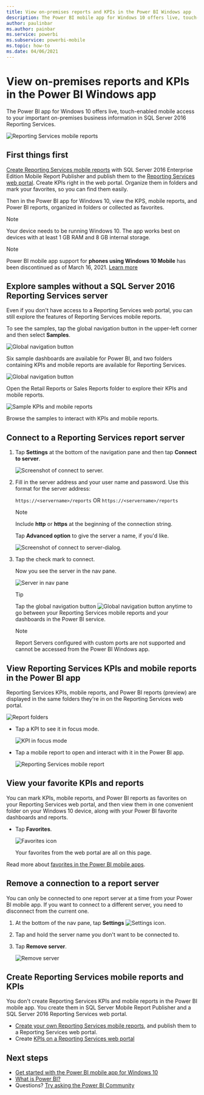 ```yaml
---
title: View on-premises reports and KPIs in the Power BI Windows app
description: The Power BI mobile app for Windows 10 offers live, touch-enabled mobile access to your important on-premises business information.
author: paulinbar
ms.author: painbar
ms.service: powerbi
ms.subservice: powerbi-mobile
ms.topic: how-to
ms.date: 04/06/2021
---
```

# View on-premises reports and KPIs in the Power BI Windows app
The Power BI app for Windows 10 offers live, touch-enabled mobile access to your important on-premises business information in SQL Server 2016 Reporting Services. 

![Reporting Services mobile reports](media/mobile-app-windows-10-ssrs-kpis-mobile-reports/power-bi-ssrs-mobile-report.png)

## First things first
[Create Reporting Services mobile reports](/sql/reporting-services/mobile-reports/create-mobile-reports-with-sql-server-mobile-report-publisher) with SQL Server 2016 Enterprise Edition Mobile Report Publisher and publish them to the [Reporting Services web portal](/sql/reporting-services/web-portal-ssrs-native-mode). Create KPIs right in the web portal. Organize them in folders and mark your favorites, so you can find them easily. 

Then in the Power BI app for Windows 10, view the KPS, mobile reports, and Power BI reports, organized in folders or collected as favorites. 

> [!NOTE]
> Your device needs to be running Windows 10. The app works best on devices with at least 1 GB RAM and 8 GB internal storage.

>[!NOTE]
>Power BI mobile app support for **phones using Windows 10 Mobile** has been discontinued as of March 16, 2021. [Learn more](/legal/powerbi/powerbi-mobile/power-bi-mobile-app-end-of-support-for-windows-phones)

## Explore samples without a SQL Server 2016 Reporting Services server
Even if you don't have access to a Reporting Services web portal, you can still explore the features of Reporting Services mobile reports.

To see the samples, tap the global navigation button in the upper-left corner and then select **Samples**.

![Global navigation button](././media/mobile-windows-10-phone-app-get-started/power-bi-win10-view-samples.png)

Six sample dashboards are available for Power BI, and two folders containing KPIs and mobile reports are available for Reporting Services.

![Global navigation button](././media/mobile-windows-10-phone-app-get-started/power-bi-win10-available-samples.png)

Open the Retail Reports or Sales Reports folder to explore their KPIs and mobile reports.

![Sample KPIs and mobile reports](media/mobile-app-windows-10-ssrs-kpis-mobile-reports/power-bi-win10-ssrs-sample-kpis.png)

Browse the samples to interact with KPIs and mobile reports.

## Connect to a Reporting Services report server
1. Tap **Settings** at the bottom of the navigation pane and then tap **Connect to server**.

    ![Screenshot of connect to server.](media/mobile-app-windows-10-ssrs-kpis-mobile-reports/power-bi-settings-icon.png)
1. Fill in the server address and your user name and password. Use this format for the server address:
   
     `https://<servername>/reports`
     OR
     `https://<servername>/reports`
   
   > [!NOTE]
   > Include **http** or **https** at the beginning of the connection string.
   > 
   > 
   
    Tap **Advanced option** to give the server a name, if you'd like.

    ![Screenshot of connect to server-dialog.](media/mobile-app-windows-10-ssrs-kpis-mobile-reports/power-bi-connect-to-server-dialog.png)

4. Tap the check mark to connect. 
   
   Now you see the server in the nav pane.
   
   ![Server in nav pane](media/mobile-app-windows-10-ssrs-kpis-mobile-reports/power-bi-ssrs-mobile-report-server.png)
   
   >[!TIP]
   >Tap the global navigation button ![Global navigation button](media/mobile-app-windows-10-ssrs-kpis-mobile-reports/powerbi_windows10_options_icon.png) anytime to go between your Reporting Services mobile reports and your dashboards in the Power BI service. 
   > 

   >[!NOTE]
   >Report Servers configured with custom ports are not supported and cannot be accessed from the Power BI Windows app. 

## View Reporting Services KPIs and mobile reports in the Power BI app
Reporting Services KPIs, mobile reports, and Power BI reports (preview) are displayed in the same folders they're in on the Reporting Services web portal.

![Report folders](media/mobile-app-windows-10-ssrs-kpis-mobile-reports/power-bi-ssrs-mobile-report-folders.png)

* Tap a KPI to see it in focus mode.
  
    ![KPI in focus mode](media/mobile-app-windows-10-ssrs-kpis-mobile-reports/power-bi-ssrs-mobile-report-kpis.png)
* Tap a mobile report to open and interact with it in the Power BI app.
  
    ![Reporting Services mobile report](media/mobile-app-windows-10-ssrs-kpis-mobile-reports/power-bi-ssrs-mobile-report.png)

## View your favorite KPIs and reports
You can mark KPIs, mobile reports, and Power BI reports as favorites on your Reporting Services web portal, and then view them in one convenient folder on your Windows 10 device, along with your Power BI favorite dashboards and reports.

* Tap **Favorites**.
  
   ![Favorites icon](media/mobile-app-windows-10-ssrs-kpis-mobile-reports/power-bi-ssrs-mobile-report-favorite-menu.png)
  
   Your favorites from the web portal are all on this page.
  
Read more about [favorites in the Power BI mobile apps](mobile-apps-favorites.md).

## Remove a connection to a report server
You can only be connected to one report server at a time from your Power BI mobile app. If you want to connect to a different server, you need to disconnect from the current one.

1. At the bottom of the nav pane, tap **Settings** ![Settings icon](media/mobile-app-windows-10-ssrs-kpis-mobile-reports/power-bi-settings-icon.png).
2. Tap and hold the server name you don't want to be connected to.
3. Tap **Remove server**.
   
    ![Remove server](media/mobile-app-windows-10-ssrs-kpis-mobile-reports/power-bi-windows-10-ssrs-remove-server-menu.png)

## Create Reporting Services mobile reports and KPIs
You don't create Reporting Services KPIs and mobile reports in the Power BI mobile app. You create them in SQL Server Mobile Report Publisher and a SQL Server 2016 Reporting Services web portal.

* [Create your own Reporting Services mobile reports](/sql/reporting-services/mobile-reports/create-mobile-reports-with-sql-server-mobile-report-publisher), and publish them to a Reporting Services web portal.
* Create [KPIs on a Reporting Services web portal](/sql/reporting-services/working-with-kpis-in-reporting-services)

## Next steps
* [Get started with the Power BI mobile app for Windows 10](mobile-windows-10-phone-app-get-started.md)  
* [What is Power BI?](../../fundamentals/power-bi-overview.md)  
* Questions? [Try asking the Power BI Community](https://community.powerbi.com/)